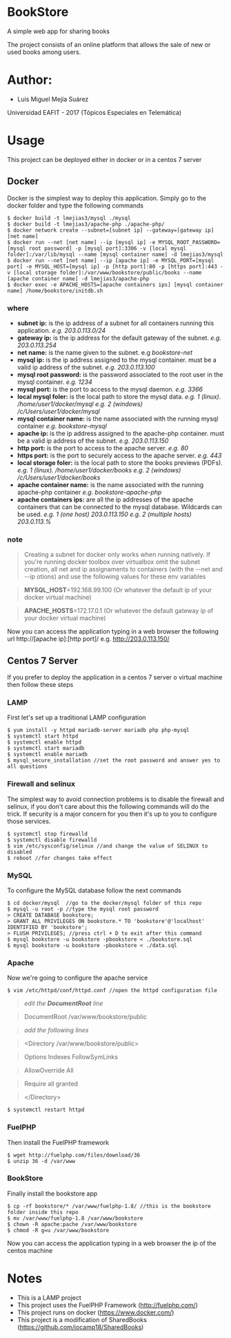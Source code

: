 # BookStore
A simple web app for sharing books

The project consists of an online platform that allows the sale of new or used books among users.

# Author:
 * Luis Miguel Mejía Suárez

Universidad EAFIT - 2017 (Tópicos Especiales en Telemática)

# Usage
This project can be deployed either in docker or in a centos 7 server

## Docker
Docker is the simplest way to deploy this application.
Simply go to the docker folder and type the following commands

	$ docker build -t lmejias3/mysql ./mysql
	$ docker build -t lmejias3/apache-php ./apache-php/
	$ docker network create --subnet=[subnet ip] --gateway=[gateway ip] [net name]
	$ docker run --net [net name] --ip [mysql ip] -e MYSQL_ROOT_PASSWORD=[mysql root password] -p [mysql port]:3306 -v [local mysql folder]:/var/lib/mysql --name [mysql container name] -d lmejias3/mysql
	$ docker run --net [net name] --ip [apache ip] -e MYSQL_PORT=[mysql port] -e MYSQL_HOST=[mysql ip] -p [http port]:80 -p [https port]:443 -v [local storage folder]:/var/www/bookstore/public/books --name [apache container name] -d lmejias3/apache-php
	$ docker exec -e APACHE_HOSTS=[apache containers ips] [mysql container name] /home/bookstore/initdb.sh

### where
* __subnet ip:__ is the ip address of a subnet for all containers running this application. _e.g. 203.0.113.0/24_
* __gateway ip:__ is the ip address for the default gateway of the subnet. _e.g. 203.0.113.254_
* __net name:__ is the name given to the subnet. e.g _bookstore-net_
* __mysql ip:__ is the ip address assigned to the mysql container. must be a valid ip address of the subnet. _e.g. 203.0.113.100_
* __mysql root password:__ is the password associated to the root user in the mysql container. _e.g. 1234_
* __mysql port:__ is the port to access to the mysql daemon. _e.g. 3366_
* __local mysql foler:__ is the local path to store the mysql data. _e.g. 1 (linux). /home/user1/docker/mysql e.g. 2 (windows) /c/Users/user1/docker/mysql_
* __mysql container name:__ is the name associated with the running mysql container _e.g. bookstore-mysql_
* __apache ip:__ is the ip address assigned to the apache-php container. must be a valid ip address of the subnet. _e.g. 203.0.113.150_
* __http port:__ is the port to access to the apache server. _e.g. 80_
* __https port:__ is the port to securely access to the apache server. _e.g. 443_
* __local storage foler:__ is the local path to store the books previews (PDFs). _e.g. 1 (linux). /home/user1/docker/books e.g. 2 (windows) /c/Users/user1/docker/books_
* __apache container name:__ is the name associated with the running apache-php container _e.g. bookstore-apache-php_
* __apache containers ips:__ are all the ip addresses of the apache containers that can be connected to the mysql database. Wildcards can be used. _e.g. 1 (one host) 203.0.113.150 e.g. 2 (multiple hosts) 203.0.113.%_

### note
> Creating a subnet for docker only works when running natively. If you're running docker toolbox over virtualbox omit the subnet creation, all net and ip assignaments to containers (with the --net and --ip otions) and use the following values for these env variables

> __MYSQL_HOST__=192.168.99.100 (Or whatever the default ip of your docker virtual machine)

> __APACHE_HOSTS__=172.17.0.1 (Or whatever the default gateway ip of your docker virtual machine)

Now you can access the application typing in a web browser the following url http://[apache ip]:[http port]/ e.g. http://203.0.113.150/

## Centos 7 Server
If you prefer to deploy the application in a centos 7 server o virtual machine then follow these steps

### LAMP
First let's set up a traditional LAMP configuration

	$ yum install -y httpd mariadb-server mariadb php php-mysql
	$ systemctl start httpd
	$ systemctl enable httpd
	$ systemctl start mariadb
	$ systemctl enable mariadb
	$ mysql_secure_installation //set the root password and answer yes to all questions
	
### Firewall and selinux
The simplest way to avoid connection problems is to disable the firewall and selinux, if you don't care about this the following commands will do the trick. If security is a major concern for you then it's up to you to configure those services.

	$ systemctl stop firewalld
	$ systemctl disable firewalld
	$ vim /etc/sysconfig/selinux //and change the value of SELINUX to disabled
	$ reboot //for changes take effect

### MySQL
To configure the MySQL database follow the next commands

    $ cd docker/mysql  //go to the docker/mysql folder of this repo
	$ mysql -u root -p //type the mysql root password
	> CREATE DATABASE bookstore;
	> GRANT ALL PRIVILEGES ON bookstore.* TO 'bookstore'@'localhost' IDENTIFIED BY 'bookstore';
	> FLUSH PRIVILEGES; //press ctrl + D to exit after this command
	$ mysql bookstore -u bookstore -pbookstore < ./bookstore.sql
	$ mysql bookstore -u bookstore -pbookstore < ./data.sql
	
### Apache
Now we're going to configure the apache service

	$ vim /etc/httpd/conf/httpd.conf //open the httpd configuration file
	
> _edit the **DocumentRoot** line_

> DocumentRoot /var/www/bookstore/public

> _add the following lines_

> \<Directory /var/www/bookstore/public\>

> 	Options Indexes FollowSymLinks

> 	AllowOverride All

> 	Require all granted

> \</Directory\>
	
	$ systemctl restart httpd
	
### FuelPHP
Then install the FuelPHP framework

	$ wget http://fuelphp.com/files/download/36
	$ unzip 36 -d /var/www

### BookStore
Finally install the bookstore app

	$ cp -rf bookstore/* /var/www/fuelphp-1.8/ //this is the bookstore folder inside this repo
	$ mv /var/www/fuelphp-1.8 /var/www/bookstore
	$ chown -R apache:pache /var/www/bookstore
	$ chmod -R g=u /var/www/bookstore

Now you can access the application typing in a web browser the ip of the centos machine

# Notes
* This is a LAMP project
* This project uses the FuelPHP Framework (http://fuelphp.com/)
* This project runs on docker (https://www.docker.com/)
* This project is a modification of SharedBooks (https://github.com/jocamp18/SharedBooks)
